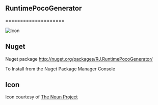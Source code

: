 ## RuntimePocoGenerator
====================

![Icon](https://raw.github.com/rjasica/RuntimePocoGenerator/master/src/package_icon.png)


## Nuget 

Nuget package http://nuget.org/packages/RJ.RuntimePocoGenerator/

To Install from the Nuget Package Manager Console 
  
## Icon

Icon courtesy of [The Noun Project](http://thenounproject.com)
